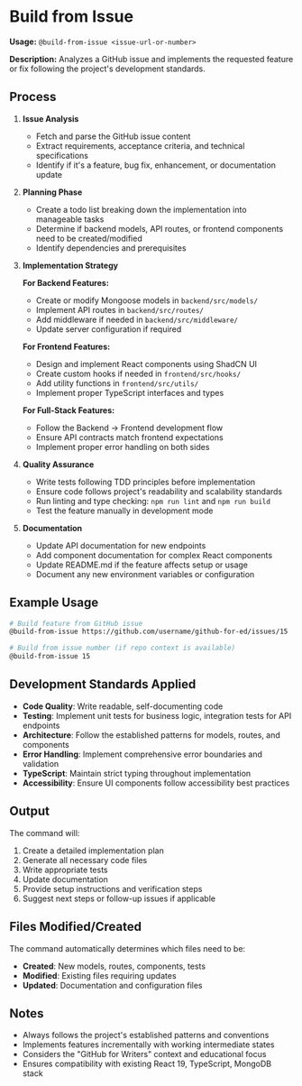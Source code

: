 # Build from Issue

**Usage:** `@build-from-issue <issue-url-or-number>`

**Description:** Analyzes a GitHub issue and implements the requested feature or fix following the project's development standards.

## Process

1. **Issue Analysis**
   - Fetch and parse the GitHub issue content
   - Extract requirements, acceptance criteria, and technical specifications
   - Identify if it's a feature, bug fix, enhancement, or documentation update

2. **Planning Phase**
   - Create a todo list breaking down the implementation into manageable tasks
   - Determine if backend models, API routes, or frontend components need to be created/modified
   - Identify dependencies and prerequisites

3. **Implementation Strategy**
   
   **For Backend Features:**
   - Create or modify Mongoose models in `backend/src/models/`
   - Implement API routes in `backend/src/routes/`
   - Add middleware if needed in `backend/src/middleware/`
   - Update server configuration if required

   **For Frontend Features:**
   - Design and implement React components using ShadCN UI
   - Create custom hooks if needed in `frontend/src/hooks/`
   - Add utility functions in `frontend/src/utils/`
   - Implement proper TypeScript interfaces and types

   **For Full-Stack Features:**
   - Follow the Backend → Frontend development flow
   - Ensure API contracts match frontend expectations
   - Implement proper error handling on both sides

4. **Quality Assurance**
   - Write tests following TDD principles before implementation
   - Ensure code follows project's readability and scalability standards
   - Run linting and type checking: `npm run lint` and `npm run build`
   - Test the feature manually in development mode

5. **Documentation**
   - Update API documentation for new endpoints
   - Add component documentation for complex React components
   - Update README.md if the feature affects setup or usage
   - Document any new environment variables or configuration

## Example Usage

```bash
# Build feature from GitHub issue
@build-from-issue https://github.com/username/github-for-ed/issues/15

# Build from issue number (if repo context is available)
@build-from-issue 15
```

## Development Standards Applied

- **Code Quality**: Write readable, self-documenting code
- **Testing**: Implement unit tests for business logic, integration tests for API endpoints
- **Architecture**: Follow the established patterns for models, routes, and components
- **Error Handling**: Implement comprehensive error boundaries and validation
- **TypeScript**: Maintain strict typing throughout implementation
- **Accessibility**: Ensure UI components follow accessibility best practices

## Output

The command will:
1. Create a detailed implementation plan
2. Generate all necessary code files
3. Write appropriate tests
4. Update documentation
5. Provide setup instructions and verification steps
6. Suggest next steps or follow-up issues if applicable

## Files Modified/Created

The command automatically determines which files need to be:
- **Created**: New models, routes, components, tests
- **Modified**: Existing files requiring updates
- **Updated**: Documentation and configuration files

## Notes

- Always follows the project's established patterns and conventions
- Implements features incrementally with working intermediate states
- Considers the "GitHub for Writers" context and educational focus
- Ensures compatibility with existing React 19, TypeScript, MongoDB stack